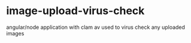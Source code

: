 # image-upload-virus-check
angular/node application with clam av used to virus check any uploaded images
